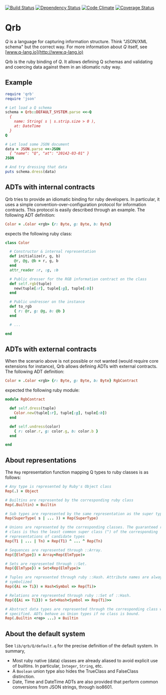 [![Build Status](https://travis-ci.org/blambeau/qrb.png)](https://travis-ci.org/blambeau/qrb)
[![Dependency Status](https://gemnasium.com/blambeau/qrb.png)](https://gemnasium.com/blambeau/qrb)
[![Code Climate](https://codeclimate.com/github/blambeau/qrb.png)](https://codeclimate.com/github/blambeau/qrb)
[![Coverage Status](https://coveralls.io/repos/blambeau/qrb/badge.png?branch=master)](https://coveralls.io/r/blambeau/qrb)

# Qrb

*Q* is a language for capturing information structure. Think "JSON/XML schema"
but the correct way. For more information about *Q* itself, see [www.q-lang.io](http://www.q-lang.io)

Qrb is the ruby binding of *Q*. It allows defining Q schemas and validating
and coercing data against them in an idiomatic ruby way.

## Example

```ruby
require 'qrb'
require 'json'

# Let load a Q schema
schema = Qrb::DEFAULT_SYSTEM.parse <<-Q
  {
    name: String( s | s.strip.size > 0 ),
    at: DateTime
  }
Q

# Let load some JSON document
data = JSON.parse <<-JSON
  { "name": "Q", "at": "20142-03-01" }
JSON

# And try dressing that data
puts schema.dress(data)
```

## ADTs with internal contracts

Qrb tries to provide an idiomatic binding for ruby developers. In particular,
it uses a simple convention-over-configuration protocol for information
contracts. This protocol is easily described through an example. The following
ADT definition:

```ruby
Color = .Color <rgb> {r: Byte, g: Byte, b: Byte}
```

expects the following ruby class:

```ruby
class Color

  # Constructor & internal representation
  def initialize(r, g, b)
    @r, @g, @b = r, g, b
  end
  attr_reader :r, :g, :b

  # Public dresser for the RGB information contract on the class
  def self.rgb(tuple)
    new(tuple[:r], tuple[:g], tuple[:b])
  end

  # Public undresser on the instance
  def to_rgb
    { r: @r, g: @g, b: @b }
  end

  # ...

end
```

## ADTs with external contracts

When the scenario above is not possible or not wanted (would require core
extensions for instance), Qrb allows defining ADTs with external contracts.
The following ADT definition:

```ruby
Color = .Color <rgb> {r: Byte, g: Byte, b: Byte} RgbContract
```

expected the following ruby module:

```ruby
module RgbContract

  def self.dress(tuple)
    Color.new(tuple[:r], tuple[:g], tuple[:b])
  end

  def self.undress(color)
    { r: color.r, g: color.g, b: color.b }
  end

end
```

## About representations

The `Rep` representation function mapping Q types to ruby classes is as
follows:

```ruby
# Any type is represented by Ruby's Object class
Rep(.) = Object

# Builtins are represented by the corresponding ruby class
Rep(.Builtin) = Builtin

# Sub types are represented by the same representation as the super type
Rep(SuperType( s | ... )) = Rep(SuperType)

# Unions are represented by the corresponding classes. The guaranteed result
# class is thus the least common super class (^) of the corresponding
# representations of candidate types
Rep(T1 | ... | Tn) = Rep(T1) ^ ... ^ Rep(Tn)

# Sequences are represented through ::Array.
Rep([ElmType]) = Array<Rep(ElmType)>

# Sets are represented through ::Set.
Rep({ElmType}) = Set<Rep(ElmType)>

# Tuples are represented through ruby ::Hash. Attribute names are always
# symbolized
Rep({Ai => Ti}) = Hash<Symbol => Rep(Ti)>

# Relations are represented through ruby ::Set of ::Hash.
Rep({{Ai => Ti}}) = Set<Hash<Symbol => Rep(Ti)>>

# Abstract data types are represented through the corresponding class when
# specified. ADTs behave as Union types if no class is bound.
Rep(.Builtin <rep> ...) = Builtin
```

## About the default system

See `lib/qrb/Q/default.q` for the precise definition of the default system.
In summary,

* Most ruby native (data) classes are already aliased to avoid explicit use of
  builtins. In particular, `Integer`, `String`, etc.
* A `Boolean` union type also hides the TrueClass and FalseClass distinction.
* Date, Time and DateTime ADTs are also provided that perform common
  conversions from JSON strings, through iso8601.
